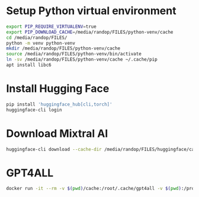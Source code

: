 # Setup Python virtual environment
```bash
export PIP_REQUIRE_VIRTUALENV=true
export PIP_DOWNLOAD_CACHE=/media/randop/FILES/python-venv/cache
cd /media/randop/FILES/
python -m venv python-venv
mkdir /media/randop/FILES/python-venv/cache
source /media/randop/FILES/python-venv/bin/activate
ln -sv /media/randop/FILES/python-venv/cache ~/.cache/pip
apt install libc6
```

# Install Hugging Face
```bash
pip install 'huggingface_hub[cli,torch]'
huggingface-cli login
```

# Download Mixtral AI
```bash
huggingface-cli download --cache-dir /media/randop/FILES/huggingface/cache --resume-download mistralai/Mixtral-8x7B-Instruct-v0.1
```

# GPT4ALL
```bash
docker run -it --rm -v $(pwd)/cache:/root/.cache/gpt4all -v $(pwd):/projects python:3-bookworm /bin/bash
```

